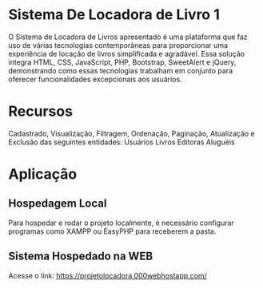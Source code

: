 # Sistema De Locadora de Livro 1
O Sistema de Locadora de Livros apresentado é uma plataforma que faz uso de várias tecnologias contemporâneas para proporcionar uma experiência de locação de livros simplificada e agradável. Essa solução integra HTML, CSS, JavaScript, PHP, Bootstrap, SweetAlert e jQuery, demonstrando como essas tecnologias trabalham em conjunto para oferecer funcionalidades excepcionais aos usuários.


# Recursos
Cadastrado, Visualização, Filtragem, Ordenação, Paginação, Atualização e Exclusão das seguintes entidades:
Usuários
Livros
Editoras
Aluguéis

# Aplicação
## Hospedagem Local
Para hospedar e rodar o projeto localmente, é necessário configurar programas como XAMPP ou EasyPHP para receberem a pasta.

## Sistema Hospedado na WEB
Acesse o link: https://projetolocadora.000webhostapp.com/

